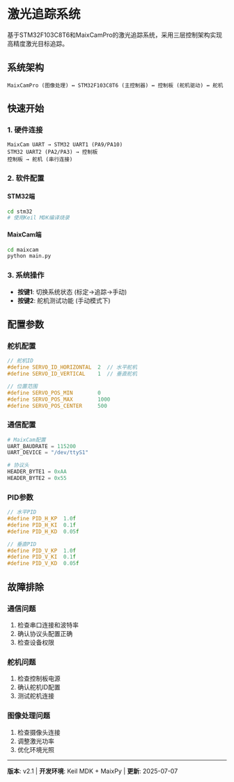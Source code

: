 # 激光追踪系统

基于STM32F103C8T6和MaixCamPro的激光追踪系统，采用三层控制架构实现高精度激光目标追踪。

## 系统架构

```
MaixCamPro (图像处理) ↔ STM32F103C8T6 (主控制器) ↔ 控制板 (舵机驱动) ↔ 舵机
```

## 快速开始

### 1. 硬件连接
```
MaixCam UART → STM32 UART1 (PA9/PA10)
STM32 UART2 (PA2/PA3) → 控制板
控制板 → 舵机 (串行连接)
```

### 2. 软件配置

#### STM32端
```bash
cd stm32
# 使用Keil MDK编译烧录
```

#### MaixCam端
```bash
cd maixcam
python main.py
```

### 3. 系统操作
- **按键1**: 切换系统状态 (标定→追踪→手动)
- **按键2**: 舵机测试功能 (手动模式下)

## 配置参数

### 舵机配置
```c
// 舵机ID
#define SERVO_ID_HORIZONTAL  2  // 水平舵机
#define SERVO_ID_VERTICAL    1  // 垂直舵机

// 位置范围
#define SERVO_POS_MIN        0
#define SERVO_POS_MAX        1000
#define SERVO_POS_CENTER     500
```

### 通信配置
```python
# MaixCam配置
UART_BAUDRATE = 115200
UART_DEVICE = "/dev/ttyS1"

# 协议头
HEADER_BYTE1 = 0xAA
HEADER_BYTE2 = 0x55
```

### PID参数
```c
// 水平PID
#define PID_H_KP  1.0f
#define PID_H_KI  0.1f
#define PID_H_KD  0.05f

// 垂直PID
#define PID_V_KP  1.0f
#define PID_V_KI  0.1f
#define PID_V_KD  0.05f
```

## 故障排除

### 通信问题
1. 检查串口连接和波特率
2. 确认协议头配置正确
3. 检查设备权限

### 舵机问题
1. 检查控制板电源
2. 确认舵机ID配置
3. 测试舵机连接

### 图像处理问题
1. 检查摄像头连接
2. 调整激光功率
3. 优化环境光照


---

**版本**: v2.1 | **开发环境**: Keil MDK + MaixPy | **更新**: 2025-07-07
